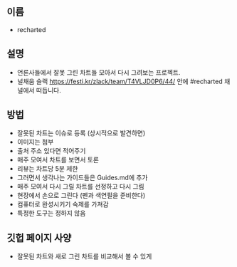 이름
-------------------

* recharted


설명
-------------------

* 언론사들에서 잘못 그린 차트들 모아서 다시 그려보는 프로젝트.
* 널채움 슬랙 https://festi.kr/zlack/team/T4VLJD0P6/44/ 안에 #recharted 채널에서 떠듭니다.


방법
-------------------

* 잘못된 차트는 이슈로 등록 (상시적으로 발견하면)
 * 이미지는 첨부
 * 출처 주소 있다면 적어주기
* 매주 모여서 차트를 보면서 토론
 * 리뷰는 차트당 5분 제한
 * 그러면서 생각나는 가이드들은 Guides.md에 추가
* 매주 모여서 다시 그릴 차트를 선정하고 다시 그림
 * 현장에서 손으로 그린다 (펜과 색연필을 준비한다)
 * 컴퓨터로 완성시키기 숙제를 가져감
* 특정한 도구는 정하지 않음



깃헙 페이지 사양
-------------------

* 잘못된 차트와 새로 그린 차트를 비교해서 볼 수 있게


